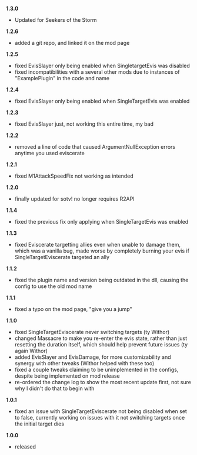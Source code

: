 **1.3.0**
- Updated for Seekers of the Storm

**1.2.6**

- added a git repo, and linked it on the mod page

**1.2.5**

- fixed EvisSlayer only being enabled when SingletargetEvis was disabled
- fixed incompatibilities with a several other mods due to instances of "ExamplePlugin" in the code and name

**1.2.4**

- fixed EvisSlayer only being enabled when SingleTargetEvis was enabled

**1.2.3**

- fixed EvisSlayer just, not working this entire time, my bad

**1.2.2**

- removed a line of code that caused ArgumentNullException errors anytime you used eviscerate

**1.2.1**

- fixed M1AttackSpeedFix not working as intended

**1.2.0**

- finally updated for sotv! no longer requires R2API

**1.1.4**

- fixed the previous fix only applying when SingleTargetEvis was enabled

**1.1.3**

- fixed Eviscerate targetting allies even when unable to damage them, which was a vanilla bug, made worse by completely burning your evis if SingleTargetEviscerate targeted an ally

**1.1.2**

- fixed the plugin name and version being outdated in the dll, causing the config to use the old mod name

**1.1.1**

- fixed a typo on the mod page, "give you a jump"

**1.1.0**

- fixed SingleTargetEviscerate never switching targets (ty Withor)
- changed Massacre to make you re-enter the evis state, rather than just resetting the duration itself, which should help prevent future issues (ty again Withor)
- added EvisSlayer and EvisDamage, for more customizability and synergy with other tweaks (Withor helped with these too)
- fixed a couple tweaks claiming to be unimplemented in the configs, despite being implemented on mod release
- re-ordered the change log to show the most recent update first, not sure why I didn't do that to begin with

**1.0.1**

- fixed an issue with SingleTargetEviscerate not being disabled when set to false, currently working on issues with it not switching targets once the initial target dies

**1.0.0**

- released